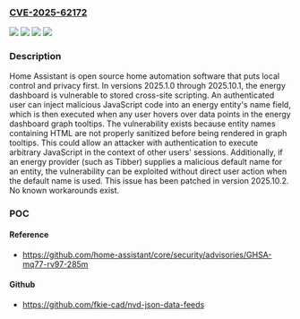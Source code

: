 ### [CVE-2025-62172](https://cve.mitre.org/cgi-bin/cvename.cgi?name=CVE-2025-62172)
![](https://img.shields.io/static/v1?label=Product&message=core&color=blue)
![](https://img.shields.io/static/v1?label=Version&message=%3E%3D%202025.1.0%2C%20%3C%202025.10.2%20&color=brightgreen)
![](https://img.shields.io/static/v1?label=Vulnerability&message=CWE-79%3A%20Improper%20Neutralization%20of%20Input%20During%20Web%20Page%20Generation%20('Cross-site%20Scripting')&color=brightgreen)
![](https://img.shields.io/static/v1?label=Vulnerability&message=CWE-80%3A%20Improper%20Neutralization%20of%20Script-Related%20HTML%20Tags%20in%20a%20Web%20Page%20(Basic%20XSS)&color=brightgreen)

### Description

Home Assistant is open source home automation software that puts local control and privacy first. In versions 2025.1.0 through 2025.10.1, the energy dashboard is vulnerable to stored cross-site scripting. An authenticated user can inject malicious JavaScript code into an energy entity's name field, which is then executed when any user hovers over data points in the energy dashboard graph tooltips. The vulnerability exists because entity names containing HTML are not properly sanitized before being rendered in graph tooltips. This could allow an attacker with authentication to execute arbitrary JavaScript in the context of other users' sessions. Additionally, if an energy provider (such as Tibber) supplies a malicious default name for an entity, the vulnerability can be exploited without direct user action when the default name is used. This issue has been patched in version 2025.10.2. No known workarounds exist.

### POC

#### Reference
- https://github.com/home-assistant/core/security/advisories/GHSA-mq77-rv97-285m

#### Github
- https://github.com/fkie-cad/nvd-json-data-feeds

